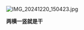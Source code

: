 ![IMG_20241220_150423.jpg](https://github.com/user-attachments/assets/3b4675db-c14f-42a3-bfbe-4e350d506130)

**两横一竖就是干**